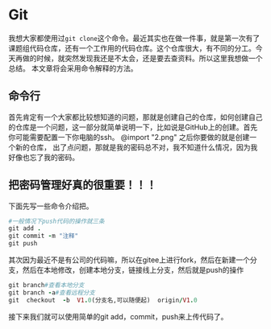 # Git
我想大家都使用过```git clone```这个命令。最近其实也在做一件事，就是第一次有了课题组代码仓库，还有一个工作用的代码仓库。这个仓库很大，有不同的分工。今天再做的时候，就突然发现我还是不太会，还是要去查资料。所以这里我想做一个总结。
本文章将会采用命令解释的方法。
## 命令行
首先肯定有一个大家都比较想知道的问题，那就是创建自己的仓库，如何创建自己的仓库是一个问题，这一部分就简单说明一下，比如说是GitHub上的创建。首先你可能需要配置一下你电脑的ssh。
@import "2.png"
之后你要做的就是创建一个新的仓库，
出了点问题，那就是我的密码总不对，我不知道什么情况，因为我好像也忘了我的密码。
## 把密码管理好真的很重要！！！
下面先写一些命令介绍把。
```ruby
#一般情况下push代码的操作就三条
git add .
git commit -m "注释"
git push
```
其次因为最近不是有公司的代码嘛，所以在gitee上进行fork，然后在新建一个分支，然后在本地修改，创建本地分支，链接线上分支，然后就是push的操作
```ruby
git branch#查看本地分支
git branch -a#查看远程分支
git  checkout  -b  V1.0(分支名,可以随便起)  origin/V1.0
```
接下来我们就可以使用简单的git add，commit，push来上传代码了。